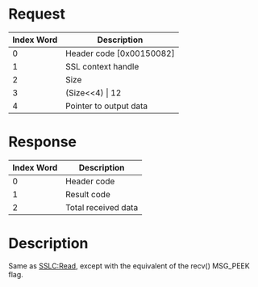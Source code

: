 # Request

| Index Word | Description                |
|------------|----------------------------|
| 0          | Header code \[0x00150082\] |
| 1          | SSL context handle         |
| 2          | Size                       |
| 3          | (Size\<\<4) \| 12          |
| 4          | Pointer to output data     |

# Response

| Index Word | Description         |
|------------|---------------------|
| 0          | Header code         |
| 1          | Result code         |
| 2          | Total received data |

# Description

Same as [SSLC:Read](SSLC:Read "wikilink"), except with the equivalent of
the recv() MSG_PEEK flag.